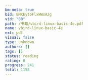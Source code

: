 ```yaml
---
bm-meta: true
bid: EMKEytoFlxWWsAJg
vid: "00"
path: /书籍/vbird-linux-basic-4e.pdf
name: vbird-linux-basic-4e
ext: pdf
visual: false
type: unknown
authors: []
tags: []
status: reading
rating: 0
progress: 241
total: 1158
---
```

